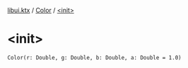 [libui.ktx](../index.md) / [Color](index.md) / [&lt;init&gt;](./-init-.md)

# &lt;init&gt;

`Color(r: Double, g: Double, b: Double, a: Double = 1.0)`